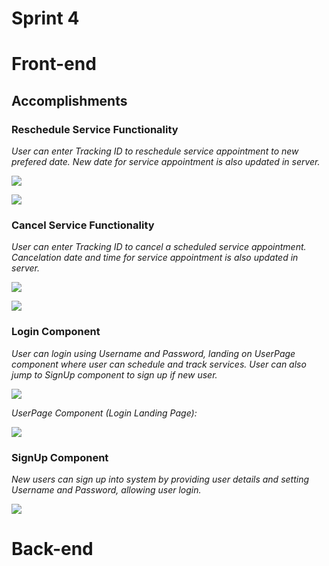 # Sprint 4

# Front-end

## Accomplishments

### Reschedule Service Functionality
<p><em>User can enter Tracking ID to reschedule service appointment to new prefered date. New date for service appointment is also updated in server.</em><p>
<p><img src="https://user-images.githubusercontent.com/42437530/164335333-04c04ff3-27ce-49c4-9dde-d4bc972dee70.png"></p>
<p><img src="https://user-images.githubusercontent.com/42437530/164335693-35574b65-347d-4acf-986c-32f9d649a745.png"></p>

### Cancel Service Functionality
<p><em>User can enter Tracking ID to cancel a scheduled service appointment. Cancelation date and time for service appointment is also updated in server.</em></p>
<p><img src="https://user-images.githubusercontent.com/42437530/164335560-54c0cc82-dabe-454b-bc17-9ada2520931c.png"></p>
<p><img src="https://user-images.githubusercontent.com/42437530/164335622-d20dee7d-91ab-47b7-a33a-2b1352e387cc.png"></p>

### Login Component
<p><em>User can login using Username and Password, landing on UserPage component where user can schedule and track services. User can also jump to SignUp component to sign up if new user.</em><p>
<p><img src="https://user-images.githubusercontent.com/42437530/164335922-c33de26c-3a9d-472f-a99d-11f899981cba.png"></p>
<p><em>UserPage Component (Login Landing Page):</em></p>
<p><img src="https://user-images.githubusercontent.com/42437530/164335982-042511cf-a173-4624-af90-ebec82607d36.png"></p>

### SignUp Component
<p><em>New users can sign up into system by providing user details and setting Username and Password, allowing user login.</em></p>
<p><img src="https://user-images.githubusercontent.com/42437530/164336299-50dd3bc1-4cdb-4d23-b3a6-12a260d17b0f.png"></p>
  
# Back-end

